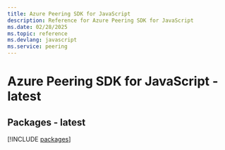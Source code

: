 ```yaml
---
title: Azure Peering SDK for JavaScript
description: Reference for Azure Peering SDK for JavaScript
ms.date: 02/28/2025
ms.topic: reference
ms.devlang: javascript
ms.service: peering
---
```

# Azure Peering SDK for JavaScript - latest
## Packages - latest
[!INCLUDE [packages](peering-index.md)]